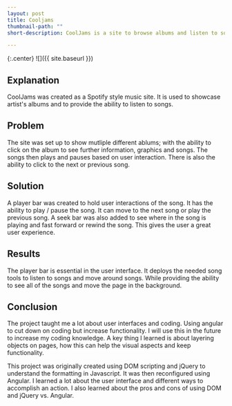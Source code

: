 ```yaml
---
layout: post
title: Cooljams
thumbnail-path: ""
short-description: CoolJams is a site to browse albums and listen to songs.

---
```


{:.center}
![]({{ site.baseurl }})

## Explanation

CoolJams was created as a Spotify style music site. It is used to showcase artist's albums and to provide the ability to listen to songs.

## Problem

The site was set up to show mutliple different ablums; with the ability to click on the album to see further information, graphics and songs. The songs then plays and pauses based on user interaction. There is also the ability to click to the next or previous song.

## Solution

A player bar was created to hold user interactions of the song. It has the ability to play / pause the song. It can move to the next song or play the previous song. A seek bar was also added to see where  in the song is playing and fast forward or rewind the song. This gives the user a great user experience.

## Results

The player bar is essential in the user interface. It deploys the needed song tools to listen to songs and move around songs. While providing the ability to see all of the songs and move the page in the background.

## Conclusion

The project taught me a lot about user interfaces and coding. Using angular to cut down on coding but increase functionality. I will use this in the future to increase my coding knowledge.  A key thing I learned is about layering objects on pages, how this can help the visual aspects and keep functionality.

This project was originally created using DOM scripting and jQuery to understand the formatting in Javascript. It was then reconfigured using Angular. I learned a lot about the user interface and different ways to accomplish an action. I also learned about the pros and cons of using DOM and jQuery vs. Angular.
